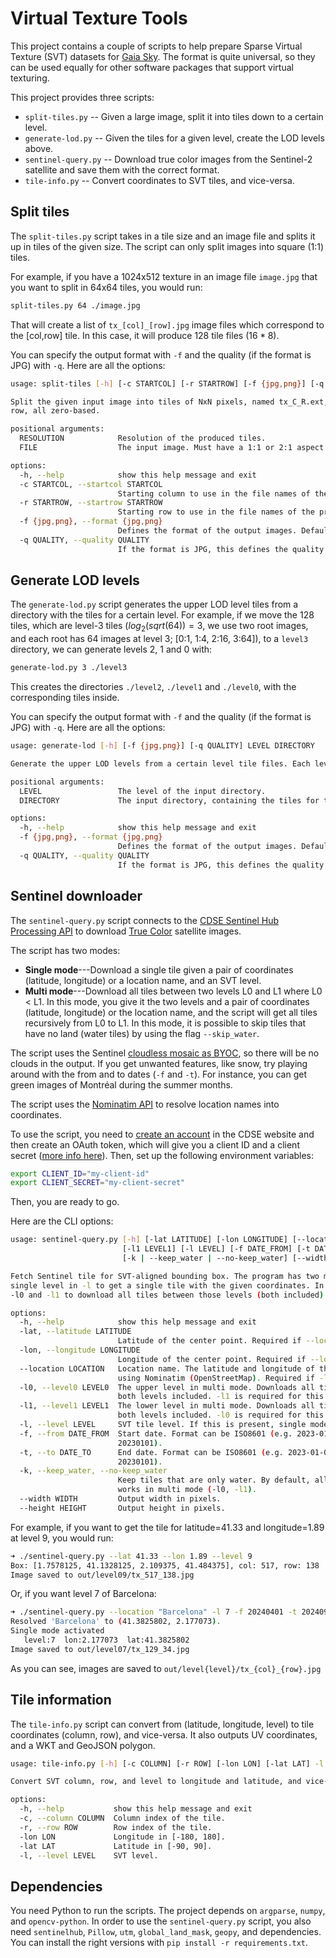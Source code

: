 # Virtual Texture Tools

This project contains a couple of scripts to help prepare Sparse Virtual Texture (SVT) datasets for [Gaia Sky](https://codeberg.org/gaiasky/gaiasky). The format is quite universal, so they can be used equally for other software packages that support virtual texturing.

This project provides three scripts:

- `split-tiles.py` -- Given a large image, split it into tiles down to a certain level.
- `generate-lod.py` -- Given the tiles for a given level, create the LOD levels above.
- `sentinel-query.py` -- Download true color images from the Sentinel-2 satellite and save them with the correct format. 
- `tile-info.py` -- Convert coordinates to SVT tiles, and vice-versa.

## Split tiles 

The `split-tiles.py` script takes in a tile size and an image file and splits it up in tiles of the given size. The script can only split images into square (1:1) tiles.

For example, if you have a 1024x512 texture in an image file `image.jpg` that you want to split in 64x64 tiles, you would run:

```bash
split-tiles.py 64 ./image.jpg
```

That will create a list of `tx_[col]_[row].jpg` image files which correspond to the [col,row] tile. In this case, it will produce 128 tile files ($16*8$). 

You can specify the output format with `-f` and the quality (if the format is JPG) with `-q`. Here are all the options:

```bash
usage: split-tiles [-h] [-c STARTCOL] [-r STARTROW] [-f {jpg,png}] [-q QUALITY] RESOLUTION FILE

Split the given input image into tiles of NxN pixels, named tx_C_R.ext, where C is the column and R is the
row, all zero-based.

positional arguments:
  RESOLUTION            Resolution of the produced tiles.
  FILE                  The input image. Must have a 1:1 or 2:1 aspect ratio.

options:
  -h, --help            show this help message and exit
  -c STARTCOL, --startcol STARTCOL
                        Starting column to use in the file names of the produced tiles.
  -r STARTROW, --startrow STARTROW
                        Starting row to use in the file names of the produced tiles.
  -f {jpg,png}, --format {jpg,png}
                        Defines the format of the output images. Defaults to jpg.
  -q QUALITY, --quality QUALITY
                        If the format is JPG, this defines the quality setting in [1,100]. Defaults to 95.
```

## Generate LOD levels

The `generate-lod.py` script generates the upper LOD level tiles from a directory with the tiles for a certain level. For example, if we move the 128 tiles, which are level-3 tiles ($log_2(sqrt(64))=3$, we use two root images, and each root has 64 images at level 3; [0:1, 1:4, 2:16, 3:64]), to a `level3` directory, we can generate levels 2, 1 and 0 with:

```bash
generate-lod.py 3 ./level3
```

This creates the directories `./level2`, `./level1` and `./level0`, with the corresponding tiles inside.

You can specify the output format with `-f` and the quality (if the format is JPG) with `-q`. Here are all the options:

```bash
usage: generate-lod [-h] [-f {jpg,png}] [-q QUALITY] LEVEL DIRECTORY

Generate the upper LOD levels from a certain level tile files. Each level L is put in the 'levelL' directory.

positional arguments:
  LEVEL                 The level of the input directory.
  DIRECTORY             The input directory, containing the tiles for the specified level.

options:
  -h, --help            show this help message and exit
  -f {jpg,png}, --format {jpg,png}
                        Defines the format of the output images. Defaults to jpg.
  -q QUALITY, --quality QUALITY
                        If the format is JPG, this defines the quality setting in [1,100]. Defaults to 95.
```

## Sentinel downloader

The `sentinel-query.py` script connects to the [CDSE Sentinel Hub Processing API](https://documentation.dataspace.copernicus.eu/APIs/SentinelHub/Process.html) to download [True Color]( https://documentation.dataspace.copernicus.eu/APIs/SentinelHub/Process/Examples/S2L2A.html#true-color) satellite images.

The script has two modes:

- **Single mode**---Download a single tile given a pair of coordinates (latitude, longitude) or a location name, and an SVT level.
- **Multi mode**---Download all tiles between two levels L0 and L1 where L0 < L1. In this mode, you give it the two levels and a pair of coordinates (latitude, longitude) or the location name, and the script will get all tiles recursively from L0 to L1. In this mode, it is possible to skip tiles that have no land (water tiles) by using the flag `--skip_water`.

The script uses the Sentinel [cloudless mosaic as BYOC](https://documentation.dataspace.copernicus.eu/notebook-samples/sentinelhub/cloudless_process_api.html), so there will be no clouds in the output. If you get unwanted features, like snow, try playing around with the from and to dates (`-f` and `-t`). For instance, you can get green images of Montréal during the summer months.

The script uses the [Nominatim API](https://nominatim.org/release-docs/develop/api/Search/) to resolve location names into coordinates.

To use the script, you need to [create an account](https://documentation.dataspace.copernicus.eu/Registration.html) in the CDSE website and then create an OAuth token, which will give you a client ID and a client secret ([more info here](https://documentation.dataspace.copernicus.eu/APIs/SentinelHub/Overview/Authentication.html#python)). Then, set up the following environment variables:

```bash
export CLIENT_ID="my-client-id"
export CLIENT_SECRET="my-client-secret"
```

Then, you are ready to go.

Here are the CLI options:

```bash
usage: sentinel-query.py [-h] [-lat LATITUDE] [-lon LONGITUDE] [--location LOCATION] [-l0 LEVEL0]
                         [-l1 LEVEL1] [-l LEVEL] [-f DATE_FROM] [-t DATE_TO]
                         [-k | --keep_water | --no-keep_water] [--width WIDTH] [--height HEIGHT]

Fetch Sentinel tile for SVT-aligned bounding box. The program has two modes. In single mode, provide a
single level in -l to get a single tile with the given coordinates. In multi mode, provide two levels
-l0 and -l1 to download all tiles between those levels (both included).

options:
  -h, --help            show this help message and exit
  -lat, --latitude LATITUDE
                        Latitude of the center point. Required if --location is not provided.
  -lon, --longitude LONGITUDE
                        Longitude of the center point. Required if --location is not provided.
  --location LOCATION   Location name. The latitude and longitude of this location will be resolved
                        using Nominatim (OpenStreetMap). Required if -lat/-lon are not provided.
  -l0, --level0 LEVEL0  The upper level in multi mode. Downloads all tiles between levels -l0 and -l1,
                        both levels included. -l1 is required for this to work, and -l1 > -l0.
  -l1, --level1 LEVEL1  The lower level in multi mode. Downloads all tiles between levels -l0 and -l1,
                        both levels included. -l0 is required for this to work, and -l0 < -l1.
  -l, --level LEVEL     SVT tile level. If this is present, single mode is activated.
  -f, --from DATE_FROM  Start date. Format can be ISO8601 (e.g. 2023-01-01T00:00:00Z) or YYYYMMDD (e.g.
                        20230101).
  -t, --to DATE_TO      End date. Format can be ISO8601 (e.g. 2023-01-01T00:00:00Z) or YYYYMMDD (e.g.
                        20230101).
  -k, --keep_water, --no-keep_water
                        Keep tiles that are only water. By default, all-water tiles are discarded. Only
                        works in multi mode (-l0, -l1).
  --width WIDTH         Output width in pixels.
  --height HEIGHT       Output height in pixels.
```

For example, if you want to get the tile for latitude=41.33 and longitude=1.89 at level 9, you would run:

```bash
➜ ./sentinel-query.py --lat 41.33 --lon 1.89 --level 9
Box: [1.7578125, 41.1328125, 2.109375, 41.484375], col: 517, row: 138
Image saved to out/level09/tx_517_138.jpg
```

Or, if you want level 7 of Barcelona:

```bash
➜ ./sentinel-query.py --location "Barcelona" -l 7 -f 20240401 -t 20240901
Resolved 'Barcelona' to (41.3825802, 2.177073).
Single mode activated
   level:7  lon:2.177073  lat:41.3825802
Image saved to out/level07/tx_129_34.jpg
```

As you can see, images are saved to `out/level{level}/tx_{col}_{row}.jpg`

## Tile information

The `tile-info.py` script can convert from (latitude, longitude, level) to tile coordinates (column, row), and vice-versa. It also outputs UV coordinates, and a WKT and GeoJSON polygon.

```bash
usage: tile-info.py [-h] [-c COLUMN] [-r ROW] [-lon LON] [-lat LAT] -l LEVEL

Convert SVT column, row, and level to longitude and latitude, and vice-versa.

options:
  -h, --help           show this help message and exit
  -c, --column COLUMN  Column index of the tile.
  -r, --row ROW        Row index of the tile.
  -lon LON             Longitude in [-180, 180].
  -lat LAT             Latitude in [-90, 90].
  -l, --level LEVEL    SVT level.
```


## Dependencies

You need Python to run the scripts. The project depends on `argparse`, `numpy`, and `opencv-python`. In order to use the `sentinel-query.py` script, you also need `sentinelhub`, `Pillow`, `utm`, `global_land_mask`, `geopy`, and dependencies. You can install the right versions with `pip install -r requirements.txt`.

